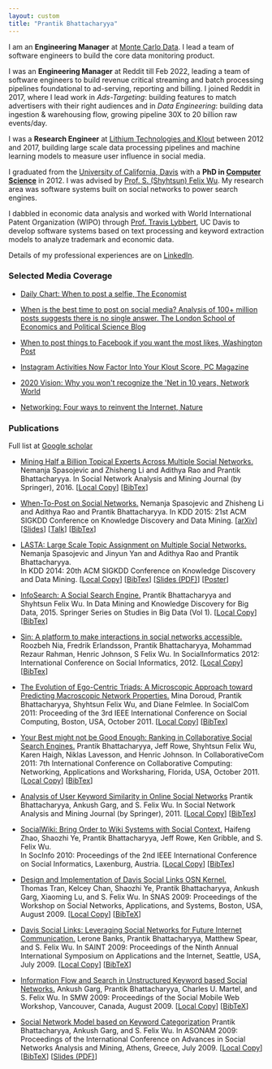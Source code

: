 ```yaml
---
layout: custom
title: "Prantik Bhattacharyya"
---
```


I am an **Engineering Manager** at [Monte Carlo Data](https://www.montecarlodata.com/). I lead a team of software engineers to build the core data monitoring product.

I was an **Engineering Manager** at Reddit till Feb 2022, leading a team of software engineers to build revenue critical streaming and batch processing pipelines foundational to ad-serving, reporting and billing. I joined Reddit in 2017, where I lead work in _Ads-Targeting_: building features to match advertisers with their right audiences and in _Data Engineering_: building data ingestion & warehousing flow, growing pipeline 30X to 20 billion raw events/day.

I was a **Research Engineer** at [Lithium Technologies and Klout](https://techcrunch.com/2014/03/27/lithium-acquires-klout/) between 2012 and 2017, building large scale data processing pipelines and machine learning models to measure user influence in social media.

I graduated from the [University of California, Davis](htttp://ucdavis.edu) with a **PhD in [Computer Science](http://www.cs.ucdavis.edu/)** in 2012. I was advised by [Prof. S. (Shyhtsun) Felix Wu](http://www.cs.ucdavis.edu/~wu/). My research area was software systems built on social networks to power search engines.

I dabbled in economic data analysis and worked with World International Patent Organization (WIPO) through [Prof. Travis Lybbert](http://tlybbert.ucdavis.edu/), UC Davis to develop software systems based on text processing and keyword extraction models to analyze trademark and economic data.

Details of my professional experiences are on [LinkedIn](https://www.linkedin.com/in/prantikbhattacharyya/).

### Selected Media Coverage
* [Daily Chart: When to post a selfie, The Economist](http://econ.st/1U3P00o)

* [When is the best time to post on social media? Analysis of $100+$ million posts suggests there is no single answer. The London School of Economics and Political Science Blog](http://goo.gl/Bx3vFA)

* [When to post things to Facebook if you want the most likes, Washington Post](http://wpo.st/BjXG1)

* [Instagram Activities Now Factor Into Your Klout Score, PC Magazine](http://www.pcmag.me/a/2417186)

* [2020 Vision: Why you won't recognize the 'Net in 10 years, Network World](http://goo.gl/uuYqIz)

* [Networking: Four ways to reinvent the Internet, Nature](http://www.nature.com/news/2010/100203/full/463602a.html)


### Publications
Full list at [Google scholar](https://scholar.google.com/citations?user=YJ61IXwAAAAJ&hl=en)

* [Mining Half a Billion Topical Experts Across Multiple Social Networks.](http://link.springer.com/article/10.1007%2Fs13278-016-0356-7) 
  Nemanja Spasojevic and Zhisheng Li and Adithya Rao and Prantik Bhattacharyya. In Social Network Analysis and Mining Journal (by Springer), 2016.
  [[Local Copy](docs/experts16.pdf)]
  [[BibTex](docs/experts16.txt)]


* [When-To-Post on Social Networks.](http://dl.acm.org/citation.cfm?id=2783258.2788584)
  Nemanja Spasojevic and Zhisheng Li and Adithya Rao and Prantik Bhattacharyya. In KDD 2015: 21st ACM SIGKDD Conference on Knowledge Discovery and Data Mining.
  [[arXiv](http://arxiv.org/abs/1506.02089)]
  [[Slides](http://www.slideshare.net/caskdata/whentopost-on-social-networks-zhisheng-li-prantik-bhattacharyya-lithium)]
  [[Talk](https://youtu.be/-YEPB31N4qw)]
  [[BibTex](docs/wtp15.txt)]   

* [LASTA: Large Scale Topic Assignment on Multiple Social Networks.](http://dx.doi.org/10.1145/2623330.2623350)        
   Nemanja Spasojevic and Jinyun Yan and Adithya Rao and Prantik Bhattacharyya.      
   In KDD 2014: 20th ACM SIGKDD Conference on Knowledge Discovery and Data Mining. 
   [[Local Copy](docs/lasta14.pdf)]
   [[BibTex](docs/lasta14.txt)]
   [[Slides (PDF)](docs/lasta14_talk.pdf")]
   [[Poster](docs/lasta14_poster.pdf)]

* [InfoSearch: A Social Search Engine.](http://link.springer.com/chapter/10.1007%2F978-3-642-40837-3_6)
  Prantik Bhattacharyya and Shyhtsun Felix Wu. 
  In Data Mining and Knowledge Discovery for Big Data, 2015. Springer Series on Studies in Big Data (Vol 1).    [[Local Copy](docs/infosearch13.pdf)]
  [[BibTex](docs/infosearch13.txt)]	

* [Sin: A platform to make interactions in social networks accessible.](http://dx.doi.org/10.1109/SocialInformatics.2012.29)
  Roozbeh Nia, Fredrik Erlandsson, Prantik Bhattacharyya, Mohammad Rezaur Rahman, Henric Johnson, S Felix Wu.
  In SocialInformatics 2012: International Conference on Social Informatics, 2012.   [[Local Copy](docs/sin12.pdf)]
  [[BibTex](docs/sin12.txt)]

* [The Evolution of Ego-Centric Triads: A Microscopic Approach toward Predicting Macroscopic Network Properties.](http://dx.doi.org/10.1109/PASSAT/SocialCom.2011.101)
  Mina Doroud, Prantik Bhattacharyya, Shyhtsun Felix Wu, and Diane Felmlee.
  In SocialCom 2011: Proceeding of the 3rd IEEE International Conference on Social Computing, Boston, USA, October 2011. 
  [[Local Copy](docs/triad11.pdf)]
  [[BibTex](docs/triad11.txt)]

*  [Your Best might not be Good Enough: Ranking in Collaborative Social Search Engines.](http://ieeexplore.ieee.org/xpl/articleDetails.jsp?arnumber=6144792)
   Prantik Bhattacharyya, Jeff Rowe, Shyhtsun Felix Wu, Karen Haigh, Niklas Lavesson, and Henric Johnson. In CollaborativeCom 2011: 7th International Conference on Collaborative Computing: Networking, Applications and Worksharing, Florida, USA, October 2011.
   [[Local Copy](docs/rank11.pdf)]
   [[BibTex](docs/rank11.txt)]
   

 *  [Analysis of User Keyword Similarity in Online Social Networks](http://dx.doi.org/10.1007/s13278-010-0006-4)
 	Prantik Bhattacharyya, Ankush Garg, and S. Felix Wu. In Social Network Analysis and Mining Journal (by Springer), 2011. 
    [[Local Copy](docs/snam11.pdf)]
    [[BibTex](docs/snam11.txt)]

 *  [SocialWiki: Bring Order to Wiki Systems with Social Context.](http://dl.acm.org/citation.cfm?id=1929343)
    Haifeng Zhao, Shaozhi Ye, Prantik Bhattacharyya, Jeff Rowe, Ken Gribble, and S. Felix Wu.         
    In SocInfo 2010: Proceedings of the 2nd IEEE International Conference on Social Informatics, Laxenburg, Austria. 
    [[Local Copy](docs/socialwiki10.pdf)]
    [[BibTex](docs/socialwiki10.txt)]

 *  [Design and Implementation of Davis Social Links OSN Kernel.](http://www.springerlink.com/index/1ug1q26k7h236w1l.pdf)        
    Thomas Tran, Kelcey Chan, Shaozhi Ye, Prantik Bhattacharyya, Ankush Garg, Xiaoming Lu, and S. Felix Wu. In SNAS 2009: Proceedings of the Workshop on Social Networks, Applications, and Systems, Boston, USA, August 2009. 
    [[Local Copy](docs/ttran09.pdf)]
    [[BibTeX](docs/ttran09.txt)]        
   
*   [Davis Social Links: Leveraging Social Networks for Future Internet Communication.](http://doi.ieeecomputersociety.org/10.1109/SAINT.2009.33)
    Lerone Banks, Prantik Bhattacharyya, Matthew Spear, and S. Felix Wu. 
    In SAINT 2009: Proceedings of the Ninth Annual International Symposium on Applications and the Internet, Seattle, USA, July 2009. 
    [[Local Copy](docs/lerone-dsl09.pdf)]
    [[BibTeX](docs/lerone-dsl09.txt)]

*   [Information Flow and Search in Unstructured Keyword based Social Networks.](http://doi.ieeecomputersociety.org/10.1109/CSE.2009.92)
	Ankush Garg, Prantik Bhattacharyya, Charles U. Martel, and S. Felix Wu. In SMW 2009: Proceedings of the Social Mobile Web Workshop, Vancouver, Canada, August 2009. 
    [[Local Copy](docs/garg-smw09.pdf)]
    [[BibTeX](docs/garg-smw09.txt)]
   
*   [Social Network Model based on Keyword Categorization](http://doi.ieeecomputersociety.org/10.1109/ASONAM.2009.46)
    Prantik Bhattacharyya, Ankush Garg, and S. Felix Wu. 
    In ASONAM 2009: Proceedings of the International Conference on Advances in Social Networks Analysis and Mining, Athens, Greece, July 2009. 
    [[Local Copy](docs/asonam09.pdf)]
    [[BibTeX](docs/asonam09.txt)]
    [[Slides (PDF)](docs/asonam09_talk.pdf")]

